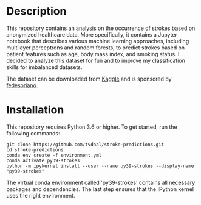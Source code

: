 # Description
This repository contains an analysis on the occurrence of strokes based on anonymized healthcare data. More specifically, it contains a Jupyter notebook that describes various machine learning approaches, including multilayer perceptrons and random forests, to predict strokes based on patient features such as age, body mass index, and smoking status. I decided to analyze this dataset for fun and to improve my classification skills for imbalanced datasets.

The dataset can be downloaded from [Kaggle](https://www.kaggle.com/fedesoriano/stroke-prediction-dataset) and is sponsored by [fedesoriano](https://www.kaggle.com/fedesoriano).

# Installation
This repository requires Python 3.6 or higher. To get started, run the following commands:

```
git clone https://github.com/tvdaal/stroke-predictions.git
cd stroke-predictions
conda env create -f environment.yml
conda activate py39-strokes
python -m ipykernel install --user --name py39-strokes --display-name "py39-strokes"
```

The virtual conda environment called 'py39-strokes' contains all necessary packages and dependencies. The last step ensures that the IPython kernel uses the right environment.
